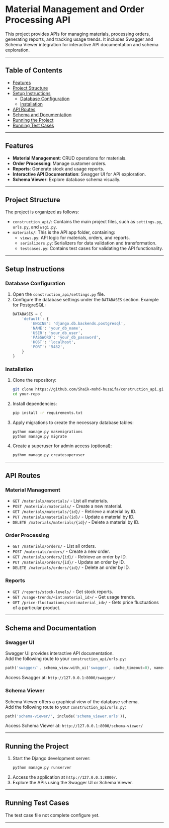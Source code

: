 
# Material Management and Order Processing API  

This project provides APIs for managing materials, processing orders, generating reports, and tracking usage trends. It includes Swagger and Schema Viewer integration for interactive API documentation and schema exploration.  

---

## Table of Contents  
- [Features](#features)  
- [Project Structure](#project-structure)  
- [Setup Instructions](#setup-instructions)  
  - [Database Configuration](#database-configuration)  
  - [Installation](#installation)  
- [API Routes](#api-routes)  
- [Schema and Documentation](#schema-and-documentation)  
- [Running the Project](#running-the-project)  
- [Running Test Cases](#running-test-cases)  

---

## Features  
- **Material Management**: CRUD operations for materials.  
- **Order Processing**: Manage customer orders.  
- **Reports**: Generate stock and usage reports.  
- **Interactive API Documentation**: Swagger UI for API exploration.  
- **Schema Viewer**: Explore database schema visually.  

---

## Project Structure  

The project is organized as follows:  
- `construction_api/`: Contains the main project files, such as `settings.py`, `urls.py`, and `wsgi.py`.  
- `materials/`: This is the API app folder, containing:  
  - `views.py`: API logic for materials, orders, and reports.  
  - `serializers.py`: Serializers for data validation and transformation.  
  - `testcases.py`: Contains test cases for validating the API functionality.  

---

## Setup Instructions  

### Database Configuration  
1. Open the `construction_api/settings.py` file.  
2. Configure the database settings under the `DATABASES` section. Example for PostgreSQL:  
    ```python  
    DATABASES = {  
        'default': {  
            'ENGINE': 'django.db.backends.postgresql',  
            'NAME': 'your_db_name',  
            'USER': 'your_db_user',  
            'PASSWORD': 'your_db_password',  
            'HOST': 'localhost',  
            'PORT': '5432',  
        }  
    }  
    ```  

### Installation  
1. Clone the repository:  
    ```bash  
    git clone https://github.com/Shaik-mohd-huzaifa/construction_api.git  
    cd your-repo  
    ```  

2. Install dependencies:  
    ```bash  
    pip install -r requirements.txt  
    ```  

3. Apply migrations to create the necessary database tables:  
    ```bash  
    python manage.py makemigrations  
    python manage.py migrate  
    ```  

4. Create a superuser for admin access (optional):  
    ```bash  
    python manage.py createsuperuser  
    ```  

---

## API Routes  

### Material Management  
- `GET /materials/materials/` - List all materials.  
- `POST /materials/materials/` - Create a new material.  
- `GET /materials/materials/{id}/` - Retrieve a material by ID.  
- `PUT /materials/materials/{id}/` - Update a material by ID.  
- `DELETE /materials/materials/{id}/` - Delete a material by ID.  

### Order Processing  
- `GET /materials/orders/` - List all orders.  
- `POST /materials/orders/` - Create a new order.  
- `GET /materials/orders/{id}/` - Retrieve an order by ID.  
- `PUT /materials/orders/{id}/` - Update an order by ID.  
- `DELETE /materials/orders/{id}/` - Delete an order by ID.  

### Reports  
- `GET /reports/stock-levels/` - Get stock reports.  
- `GET /usage-trends/<int:material_id>/` - Get usage trends.  
- `GET /price-fluctuations/<int:material_id>/` - Gets price fluctuations of a particular product.
  
---

## Schema and Documentation  

### Swagger UI  
Swagger UI provides interactive API documentation.  
Add the following route to your `construction_api/urls.py`:  
```python  
path('swagger/', schema_view.with_ui('swagger', cache_timeout=0), name='schema-swagger-ui')  
```  
Access Swagger at: `http://127.0.0.1:8000/swagger/`  

### Schema Viewer  
Schema Viewer offers a graphical view of the database schema.  
Add the following route to your `construction_api/urls.py`:  
```python  
path('schema-viewer/', include('schema_viewer.urls')),  
```  
Access Schema Viewer at: `http://127.0.0.1:8000/schema-viewer/`  

---

## Running the Project  
1. Start the Django development server:  
    ```bash  
    python manage.py runserver  
    ```  
2. Access the application at `http://127.0.0.1:8000/`.  
3. Explore the APIs using the Swagger UI or Schema Viewer.  

---

## Running Test Cases  
The test case file not complete configure yet.

---  

